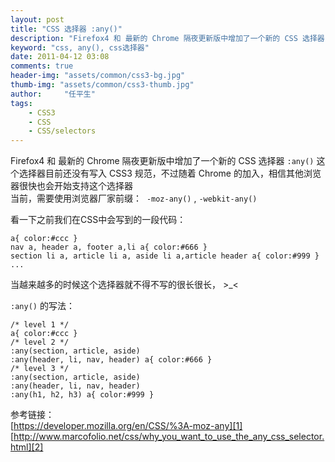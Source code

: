 ```yaml
---
layout: post
title: "CSS 选择器 :any()"
description: "Firefox4 和 最新的 Chrome 隔夜更新版中增加了一个新的 CSS 选择器 :any()"
keyword: "css, any(), css选择器"
date: 2011-04-12 03:08
comments: true
header-img: "assets/common/css3-bg.jpg"
thumb-img: "assets/common/css3-thumb.jpg"
author:     "任平生"
tags:
    - CSS3
    - CSS
    - CSS/selectors
---
```



Firefox4 和 最新的 Chrome 隔夜更新版中增加了一个新的 CSS 选择器 `:any()`
这个选择器目前还没有写入 CSS3 规范，不过随着 Chrome 的加入，相信其他浏览器很快也会开始支持这个选择器  
当前，需要使用浏览器厂家前缀：  `-moz-any()` , `-webkit-any()` 
  
  
看一下之前我们在CSS中会写到的一段代码：  

```
a{ color:#ccc }  
nav a, header a, footer a,li a{ color:#666 }  
section li a, article li a, aside li a,article header a{ color:#999 }  
...  
```

当越来越多的时候这个选择器就不得不写的很长很长， >_<  
  
`:any()` 的写法：

```
/* level 1 */  
a{ color:#ccc }
/* level 2 */  
:any(section, article, aside)
:any(header, li, nav, header) a{ color:#666 }  
/* level 3 */  
:any(section, article, aside)  
:any(header, li, nav, header)  
:any(h1, h2, h3) a{ color:#999 }  
```
  

参考链接：  
[https://developer.mozilla.org/en/CSS/%3A-moz-any][1]  
[http://www.marcofolio.net/css/why_you_want_to_use_the_any_css_selector.html][2]

[1]: https://developer.mozilla.org/en/CSS/%3A-moz-any
[2]: http://www.marcofolio.net/css/why_you_want_to_use_the_any_css_selector.html